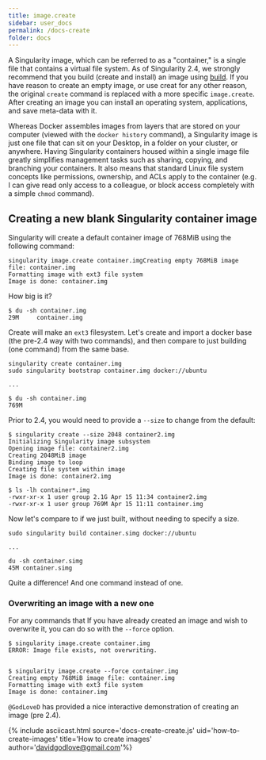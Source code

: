```yaml
---
title: image.create
sidebar: user_docs
permalink: /docs-create
folder: docs
---
```


A Singularity image, which can be referred to as a "container," is a single file that contains a virtual file system. As of Singularity 2.4, we strongly recommend that you build (create and install) an image using <a href="/docs-build-container">build</a>. If you have reason to create an empty image, or use creat for any other reason, the original `create` command is replaced with a more specific `image.create`. After creating an image you can install an operating system, applications, and save meta-data with it.

Whereas Docker assembles images from layers that are stored on your computer (viewed with the `docker history` command), a Singularity image is just one file that can sit on your Desktop, in a folder on your cluster, or anywhere. Having Singularity containers housed within a single image file greatly simplifies management tasks such as sharing, copying, and branching your containers. It also means that standard Linux file system concepts like permissions, ownership, and ACLs apply to the container (e.g. I can give read only access to a colleague, or block access completely with a simple `chmod` command).

## Creating a new blank Singularity container image
Singularity will create a default container image of 768MiB using the following command:

```
singularity image.create container.imgCreating empty 768MiB image file: container.img
Formatting image with ext3 file system
Image is done: container.img
```

How big is it?

```
$ du -sh container.img 
29M     container.img
```

Create will make an `ext3` filesystem. Let's create and import a docker base (the pre-2.4 way with two commands), and then compare to just building (one command) from the same base. 


```
singularity create container.img
sudo singularity bootstrap container.img docker://ubuntu

...

$ du -sh container.img 
769M
```

Prior to 2.4, you would need to provide a `--size` to change from the default:


```
$ singularity create --size 2048 container2.img
Initializing Singularity image subsystem
Opening image file: container2.img
Creating 2048MiB image
Binding image to loop
Creating file system within image
Image is done: container2.img

$ ls -lh container*.img 
-rwxr-xr-x 1 user group 2.1G Apr 15 11:34 container2.img
-rwxr-xr-x 1 user group 769M Apr 15 11:11 container.img
```

Now let's compare to if we just built, without needing to specify a size.

```
sudo singularity build container.simg docker://ubuntu

...

du -sh container.simg
45M	container.simg
```

Quite a difference! And one command instead of one.


### Overwriting an image with a new one

For any commands that If you have already created an image and wish to overwrite it, you can do so with the `--force` option. 

```
$ singularity image.create container.img
ERROR: Image file exists, not overwriting.


$ singularity image.create --force container.img
Creating empty 768MiB image file: container.img
Formatting image with ext3 file system
Image is done: container.img
```

`@GodLoveD` has provided a nice interactive demonstration of creating an image (pre 2.4).

{% include asciicast.html source='docs-create-create.js' uid='how-to-create-images' title='How to create images' author='davidgodlove@gmail.com'%}

